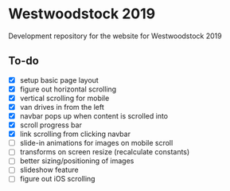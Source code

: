 # Westwoodstock 2019

Development repository for the website for Westwoodstock 2019

## To-do

- [x] setup basic page layout
- [x] figure out horizontal scrolling
- [x] vertical scrolling for mobile
- [x] van drives in from the left
- [x] navbar pops up when content is scrolled into
- [x] scroll progress bar
- [x] link scrolling from clicking navbar
- [ ] slide-in animations for images on mobile scroll
- [ ] transforms on screen resize (recalculate constants)
- [ ] better sizing/positioning of images
- [ ] slideshow feature
- [ ] figure out iOS scrolling
